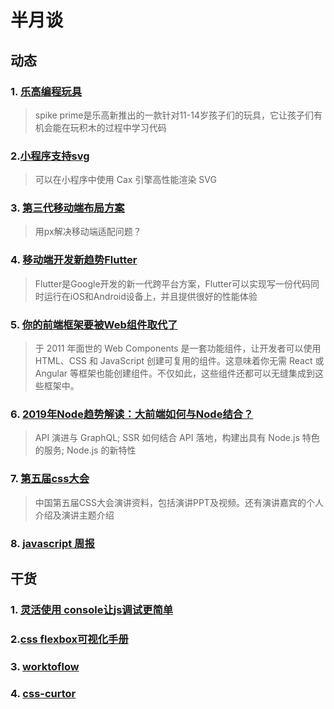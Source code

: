 # 半月谈
## 动态
### 1. [乐高编程玩具](https://www.geekpark.net/news/240143)
>spike prime是乐高新推出的一款针对11-14岁孩子们的玩具，它让孩子们有机会能在玩积木的过程中学习代码
### 2.[小程序支持svg](https://juejin.im/post/5cb7d7e4e51d456e51614a8e)
>可以在小程序中使用 Cax 引擎高性能渲染 SVG
### 3. [第三代移动端布局方案](https://juejin.im/post/5cb078f05188251ace1fedb4)
>用px解决移动端适配问题？
### 4. [移动端开发新趋势Flutter](https://segmentfault.com/a/1190000018770923)
>Flutter是Google开发的新一代跨平台方案，Flutter可以实现写一份代码同时运行在iOS和Android设备上，并且提供很好的性能体验
### 5. [你的前端框架要被Web组件取代了](https://www.infoq.cn/article/LlxdiogqZvvci57_ZgJm)
>于 2011 年面世的 Web Components 是一套功能组件，让开发者可以使用 HTML、CSS 和 JavaScript 创建可复用的组件。这意味着你无需 React 或 Angular 等框架也能创建组件。不仅如此，这些组件还都可以无缝集成到这些框架中。
### 6. [2019年Node趋势解读：大前端如何与Node结合？](https://mp.weixin.qq.com/s?__biz=MzUxMzcxMzE5Ng==&mid=2247490877&idx=1&sn=e1cdc6be87238eec9c5d0148c6b44b10)
>API 演进与 GraphQL; 
SSR 如何结合 API 落地，构建出具有 Node.js 特色的服务;
Node.js 的新特性
### 7. [第五届css大会](https://www.yuque.com/cssconf/5th)
>中国第五届CSS大会演讲资料，包括演讲PPT及视频。还有演讲嘉宾的个人介绍及演讲主题介绍
### 8. [javascript 周报](https://juejin.im/post/5cb6c7b3f265da03bb6faaad)

## 干货
### 1. [灵活使用 console让js调试更简单](https://segmentfault.com/a/1190000018756503)
### 2.[css flexbox可视化手册](https://segmentfault.com/a/1190000018056228)
### 3. [worktoflow](https://code2flow.com/)
### 4. [css-curtor](http://css-cursor.techstream.org/)
